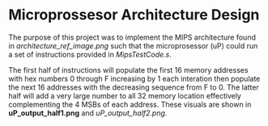 # Microprossesor Architecture Design 

The purpose of this project was to implement the MIPS architecture found in _architecture_ref_image.png_ such that the microprosessor (uP) could run a set of instructions provided in _MipsTestCode.s_. 

The first half of instructions will populate the first 16 memory addresses with hex numbers 0 through F increasing by 1 each interation then populate the next 16 addresses with the decreasing sequence from F to 0. The latter half will add a very large number to all 32 memory location effectively complementing the 4 MSBs of each address. These visuals are shown in __uP_output_half1.png__ and _uP_output_half2.png_.

